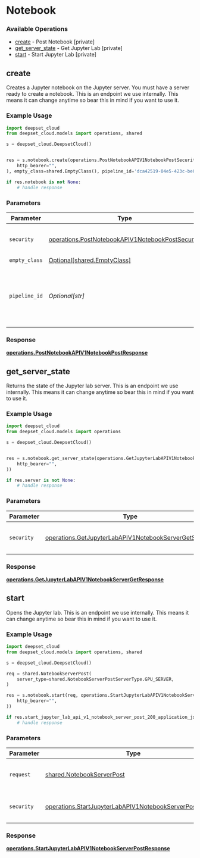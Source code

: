 # Notebook

### Available Operations

* [create](#create) - Post Notebook [private]
* [get_server_state](#get_server_state) - Get Jupyter Lab [private]
* [start](#start) - Start Jupyter Lab [private]

## create

Creates a Jupyter notebook on the Jupyter server. You must have a server ready to create a notebook. This is an endpoint we use internally. This means it can change anytime so bear this in mind if you want to use it.

### Example Usage

```python
import deepset_cloud
from deepset_cloud.models import operations, shared

s = deepset_cloud.DeepsetCloud()


res = s.notebook.create(operations.PostNotebookAPIV1NotebookPostSecurity(
    http_bearer="",
), empty_class=shared.EmptyClass(), pipeline_id='dca42519-04e5-423c-be0b-c7178e4796f2')

if res.notebook is not None:
    # handle response
```

### Parameters

| Parameter                                                                                                            | Type                                                                                                                 | Required                                                                                                             | Description                                                                                                          |
| -------------------------------------------------------------------------------------------------------------------- | -------------------------------------------------------------------------------------------------------------------- | -------------------------------------------------------------------------------------------------------------------- | -------------------------------------------------------------------------------------------------------------------- |
| `security`                                                                                                           | [operations.PostNotebookAPIV1NotebookPostSecurity](../../models/operations/postnotebookapiv1notebookpostsecurity.md) | :heavy_check_mark:                                                                                                   | The security requirements to use for the request.                                                                    |
| `empty_class`                                                                                                        | [Optional[shared.EmptyClass]](../../models/shared/emptyclass.md)                                                     | :heavy_minus_sign:                                                                                                   | N/A                                                                                                                  |
| `pipeline_id`                                                                                                        | *Optional[str]*                                                                                                      | :heavy_minus_sign:                                                                                                   | A unique identifier of a pipeline. You can obtain it from the List Pipelines endpoint.                               |


### Response

**[operations.PostNotebookAPIV1NotebookPostResponse](../../models/operations/postnotebookapiv1notebookpostresponse.md)**


## get_server_state

Returns the state of the Jupyter lab server. This is an endpoint we use internally. This means it can change anytime so bear this in mind if you want to use it.

### Example Usage

```python
import deepset_cloud
from deepset_cloud.models import operations

s = deepset_cloud.DeepsetCloud()


res = s.notebook.get_server_state(operations.GetJupyterLabAPIV1NotebookServerGetSecurity(
    http_bearer="",
))

if res.server is not None:
    # handle response
```

### Parameters

| Parameter                                                                                                                        | Type                                                                                                                             | Required                                                                                                                         | Description                                                                                                                      |
| -------------------------------------------------------------------------------------------------------------------------------- | -------------------------------------------------------------------------------------------------------------------------------- | -------------------------------------------------------------------------------------------------------------------------------- | -------------------------------------------------------------------------------------------------------------------------------- |
| `security`                                                                                                                       | [operations.GetJupyterLabAPIV1NotebookServerGetSecurity](../../models/operations/getjupyterlabapiv1notebookservergetsecurity.md) | :heavy_check_mark:                                                                                                               | The security requirements to use for the request.                                                                                |


### Response

**[operations.GetJupyterLabAPIV1NotebookServerGetResponse](../../models/operations/getjupyterlabapiv1notebookservergetresponse.md)**


## start

Opens the Jupyter lab. This is an endpoint we use internally. This means it can change anytime so bear this in mind if you want to use it.

### Example Usage

```python
import deepset_cloud
from deepset_cloud.models import operations, shared

s = deepset_cloud.DeepsetCloud()

req = shared.NotebookServerPost(
    server_type=shared.NotebookServerPostServerType.GPU_SERVER,
)

res = s.notebook.start(req, operations.StartJupyterLabAPIV1NotebookServerPostSecurity(
    http_bearer="",
))

if res.start_jupyter_lab_api_v1_notebook_server_post_200_application_json_any is not None:
    # handle response
```

### Parameters

| Parameter                                                                                                                              | Type                                                                                                                                   | Required                                                                                                                               | Description                                                                                                                            |
| -------------------------------------------------------------------------------------------------------------------------------------- | -------------------------------------------------------------------------------------------------------------------------------------- | -------------------------------------------------------------------------------------------------------------------------------------- | -------------------------------------------------------------------------------------------------------------------------------------- |
| `request`                                                                                                                              | [shared.NotebookServerPost](../../models/shared/notebookserverpost.md)                                                                 | :heavy_check_mark:                                                                                                                     | The request object to use for the request.                                                                                             |
| `security`                                                                                                                             | [operations.StartJupyterLabAPIV1NotebookServerPostSecurity](../../models/operations/startjupyterlabapiv1notebookserverpostsecurity.md) | :heavy_check_mark:                                                                                                                     | The security requirements to use for the request.                                                                                      |


### Response

**[operations.StartJupyterLabAPIV1NotebookServerPostResponse](../../models/operations/startjupyterlabapiv1notebookserverpostresponse.md)**

